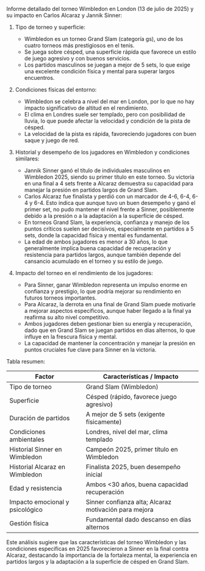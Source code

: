Informe detallado del torneo Wimbledon en London (13 de julio de 2025) y su impacto en Carlos Alcaraz y Jannik Sinner:

1. Tipo de torneo y superficie:
   - Wimbledon es un torneo Grand Slam (categoría gs), uno de los cuatro torneos más prestigiosos en el tenis.
   - Se juega sobre césped, una superficie rápida que favorece un estilo de juego agresivo y con buenos servicios.
   - Los partidos masculinos se juegan a mejor de 5 sets, lo que exige una excelente condición física y mental para superar largos encuentros.

2. Condiciones físicas del entorno:
   - Wimbledon se celebra a nivel del mar en London, por lo que no hay impacto significativo de altitud en el rendimiento.
   - El clima en Londres suele ser templado, pero con posibilidad de lluvia, lo que puede afectar la velocidad y condición de la pista de césped.
   - La velocidad de la pista es rápida, favoreciendo jugadores con buen saque y juego de red.

3. Historial y desempeño de los jugadores en Wimbledon y condiciones similares:
   - Jannik Sinner ganó el título de individuales masculinos en Wimbledon 2025, siendo su primer título en este torneo. Su victoria en una final a 4 sets frente a Alcaraz demuestra su capacidad para manejar la presión en partidos largos de Grand Slam.
   - Carlos Alcaraz fue finalista y perdió con un marcador de 4-6, 6-4, 6-4 y 6-4. Esto indica que aunque tuvo un buen desempeño y ganó el primer set, no pudo mantener el nivel frente a Sinner, posiblemente debido a la presión o a la adaptación a la superficie de césped.
   - En torneos Grand Slam, la experiencia, confianza y manejo de los puntos críticos suelen ser decisivos, especialmente en partidos a 5 sets, donde la capacidad física y mental es fundamental.
   - La edad de ambos jugadores es menor a 30 años, lo que generalmente implica buena capacidad de recuperación y resistencia para partidos largos, aunque también depende del cansancio acumulado en el torneo y su estilo de juego.

4. Impacto del torneo en el rendimiento de los jugadores:
   - Para Sinner, ganar Wimbledon representa un impulso enorme en confianza y prestigio, lo que podría mejorar su rendimiento en futuros torneos importantes.
   - Para Alcaraz, la derrota en una final de Grand Slam puede motivarle a mejorar aspectos específicos, aunque haber llegado a la final ya reafirma su alto nivel competitivo.
   - Ambos jugadores deben gestionar bien su energía y recuperación, dado que en Grand Slam se juegan partidos en días alternos, lo que influye en la frescura física y mental.
   - La capacidad de mantener la concentración y manejar la presión en puntos cruciales fue clave para Sinner en la victoria.

Tabla resumen:

| Factor                           | Características / Impacto                |
|---------------------------------|-----------------------------------------|
| Tipo de torneo                  | Grand Slam (Wimbledon)                    |
| Superficie                     | Césped (rápido, favorece juego agresivo) |
| Duración de partidos           | A mejor de 5 sets (exigente físicamente)  |
| Condiciones ambientales        | Londres, nivel del mar, clima templado      |
| Historial Sinner en Wimbledon  | Campeón 2025, primer título en Wimbledon  |
| Historial Alcaraz en Wimbledon | Finalista 2025, buen desempeño inicial     |
| Edad y resistencia             | Ambos <30 años, buena capacidad recuperación |
| Impacto emocional y psicológico| Sinner confianza alta; Alcaraz motivación para mejora |
| Gestión física                 | Fundamental dado descanso en días alternos |

Este análisis sugiere que las características del torneo Wimbledon y las condiciones específicas en 2025 favorecieron a Sinner en la final contra Alcaraz, destacando la importancia de la fortaleza mental, la experiencia en partidos largos y la adaptación a la superficie de césped en Grand Slam.